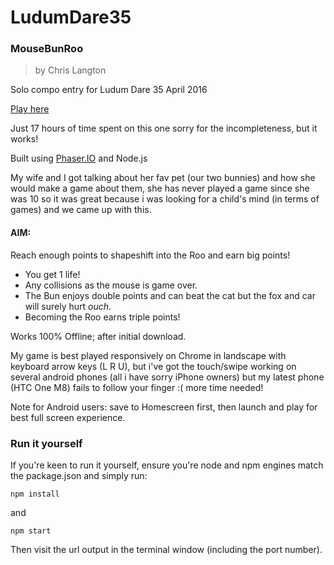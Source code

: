 # LudumDare35

### MouseBunRoo 

> by Chris Langton

Solo compo entry for Ludum Dare 35 April 2016

[Play here](http://ludumdare.com/compo/ludum-dare-35/?action=preview&uid=91050)

Just 17 hours of time spent on this one sorry for the incompleteness, but it works!

Built using [Phaser.IO](http://phaser.io/) and Node.js

My wife and I got talking about her fav pet (our two bunnies) and how she would make a game about them, she has never played a game since she was 10 so it was great because i was looking for a child's mind (in terms of games) and we came up with this. 

#### AIM: 

Reach enough points to shapeshift into the Roo and earn big points! 

- You get 1 life! 
- Any collisions as the mouse is game over. 
- The Bun enjoys double points and can beat the cat but the fox and car will surely hurt *ouch*. 
- Becoming the Roo earns triple points! 


Works 100% Offline; after initial download. 

My game is best played responsively on Chrome in landscape with keyboard arrow keys (L R U), but i've got the touch/swipe working on several android phones (all i have sorry iPhone owners) but my latest phone (HTC One M8) fails to follow your finger :( more time needed! 

Note for Android users: save to Homescreen first, then launch and play for best full screen experience.

### Run it yourself

If you're keen to run it yourself, ensure you're node and npm engines match the package.json and simply run:

`npm install`

and 

`npm start`

Then visit the url output in the terminal window (including the port number).
